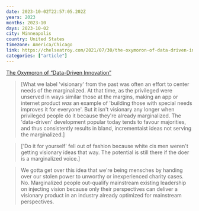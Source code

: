 ```yaml
---
date: 2023-10-02T22:57:05.202Z
years: 2023
months: 2023-10
days: 2023-10-02
city: Minneapolis
country: United States
timezone: America/Chicago
link: https://chelseatroy.com/2021/07/30/the-oxymoron-of-data-driven-innovation/
categories: ["article"]
---
```

[The Oxymoron of “Data-Driven Innovation”](https://chelseatroy.com/2021/07/30/the-oxymoron-of-data-driven-innovation/)

> [What we label 'visionary' from the past was often an effort to center needs of the marginalized. At that time, as the privileged were unserved in ways similar those at the margins, making an app or internet product *was* an example of 'building those with special needs improves it for everyone'. But it isn't visionary any longer when privileged people do it because they're already marginalized. The 'data-driven' development popular today tends to favour majorities, and thus consistently results in bland, incrementaist ideas not serving the marginalized.]

> ['Do it for yourself' fell out of fashion because white cis men weren't getting visionary ideas that way. The potential is still there if the doer is a marginalized voice.]

> We gotta get over this idea that we're being mensches by handing over our stolen power to unworthy or inexperienced charity cases. No. Marginalized people out-qualify mainstream existing leadership on injecting vision because only their perspectives can deliver a visionary product in an industry already optimized for mainstream perspectives.
